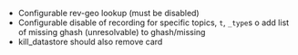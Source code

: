 - Configurable rev-geo lookup (must be disabled)
- Configurable disable of recording for specific topics, `t`, `_type`s
o add list of missing ghash (unresolvable) to ghash/missing
- kill_datastore should also remove card
